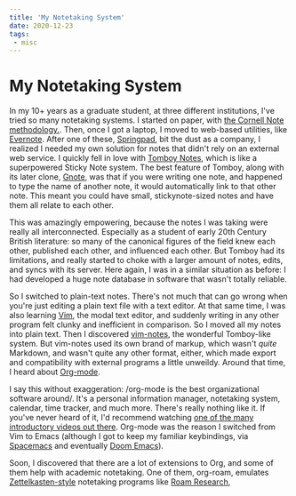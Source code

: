 ```yaml
---
title: 'My Notetaking System'
date: 2020-12-23
tags: 
 - misc
---
```


# My Notetaking System

In my 10+ years as a graduate student, at three different institutions, I've tried so many notetaking systems. I started on paper, with [the Cornell Note methodology.](https://en.wikipedia.org/wiki/Cornell_Notes). Then, once I got a laptop, I moved to web-based utilities, like [Evernote](https://evernote.com/). After one of these, [Springpad](https://en.wikipedia.org/wiki/Springpad), bit the dust as a company, I realized I needed my own solution for notes that didn't rely on an external web service. I quickly fell in love with [Tomboy Notes](https://en.wikipedia.org/wiki/Tomboy_(software)), which is like a superpowered Sticky Note system. The best feature of Tomboy, along with its later clone, [Gnote](https://en.wikipedia.org/wiki/Gnote), was that if you were writing one note, and happened to type the name of another note, it would automatically link to that other note. This meant you could have small, stickynote-sized notes and have them all relate to each other. 

This was amazingly empowering, because the notes I was taking were really all interconnected. Especially as a student of early 20th Century British literature: so many of the canonical figures of the field knew each other, published each other, and influenced each other. But Tomboy had its limitations, and really started to choke with a larger amount of notes, edits, and syncs with its server. Here again, I was in a similar situation as before: I had developed a huge note database in software that wasn't totally reliable.

So I switched to plain-text notes. There's not much that can go wrong when you're just editing a plain text file with a text editor. At that same time, I was also learning [Vim](https://en.wikipedia.org/wiki/Vim_(text_editor)), the modal text editor, and suddenly writing in any other program felt clunky and inefficient in comparison. So I moved all my notes into plain text. Then I discovered [vim-notes](https://github.com/xolox/vim-notes), the wonderful Tomboy-like system. But vim-notes used its own brand of markup, which wasn't *quite* Markdown, and wasn't quite any other format, either, which made export and compatibility with external programs a little unweildy. Around that time, I heard about [Org-mode](https://en.wikipedia.org/wiki/Org-mode). 

I say this without exaggeration: /org-mode is the best organizational software around/. It's a personal information manager, notetaking system, calendar, time tracker, and much more. There's really nothing like it. If you've never heard of it, I'd recommend watching [one of the many introductory videos out there](https://www.youtube.com/results?search_query=org+mode). Org-mode was the reason I switched from Vim to Emacs (although I got to keep my familiar keybindings, via [Spacemacs](https://www.spacemacs.org/) and eventually [Doom Emacs](https://github.com/hlissner/doom-emacs)). 

Soon, I discovered that there are a lot of extensions to Org, and some of them help with academic notetaking. One of them, org-roam, emulates [Zettelkasten-style](https://en.wikipedia.org/wiki/Zettelkasten) notetaking programs like [Roam Research](https://roamresearch.com/), 
